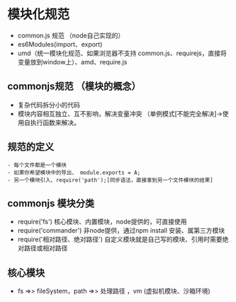 # 模块化规范
- common.js 规范 （node自己实现的） 
- es6Modules(import、export) 
- umd（统一模块化规范、如果浏览器不支持 common.js、requirejs，直接将变量放到window上）、amd、require.js

## commonjs规范 （模块的概念）
- 复杂代码拆分小的代码
- 模块内容相互独立、互不影响，解决变量冲突 （单例模式[不能完全解决]->使用自执行函数来解决。

## 规范的定义
    - 每个文件都是一个模块
    - 如果你希望模块中的导出、 module.exports = A;
    - 另一个模块引入、require('path');[同步语法，直接拿到另一个文件模块的结果]

## commonjs 模块分类
- require('fs') 核心模块、内置模块，node提供的，可直接使用
- require('commander') 非node提供，通过npm install 安装、属第三方模块
- require('相对路径、绝对路径') 自定义模块就是自己写的模块、引用时需要绝对路径或相对路径

## 核心模块
- fs =>> fileSystem，path =>> 处理路径 ，vm (虚拟机模块、沙箱环境)
